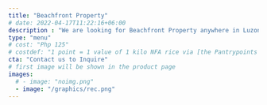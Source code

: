```yaml
---
title: "Beachfront Property"
# date: 2022-04-17T11:22:16+06:00
description : "We are looking for Beachfront Property anywhere in Luzon for development into a resort"
type: "menu"
# cost: "Php 125"
# costdef: "1 point = 1 value of 1 kilo NFA rice via [the Pantrypoints system](https://pantrypoints.com)"
cta: "Contact us to Inquire"
# first image will be shown in the product page
images:
  # - image: "noimg.png"
  - image: "/graphics/rec.png"
---
```

